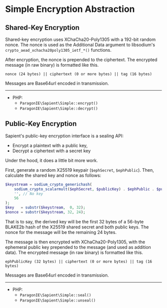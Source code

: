 # Simple Encryption Abstraction

## Shared-Key Encryption

Shared-key encryption uses XChaCha20-Poly1305 with a 192-bit random
nonce. The nonce is used as the Additional Data argument to libsodium's
`crypto_aead_xchacha20poly1305_ietf_*()` functions.

After encryption, the nonce is prepended to the ciphertext. The encrypted
message (in raw binary) is formatted like this.

    nonce (24 bytes) || ciphertext (0 or more bytes) || tag (16 bytes)

Messages are Base64url encoded in transmission.

----

* PHP: 
  * `ParagonIE\Sapient\Simple::encrypt()`
  * `ParagonIE\Sapient\Simple::decrypt()`

## Public-Key Encryption

Sapient's public-key encryption interface is a sealing API:

* Encrypt a plaintext with a public key,
* Decrypt a ciphertext with a secret key

Under the hood, it does a little bit more work.

First, generate a random X25519 keypair (`$ephSecret`, `$ephPublic`). Then,
calculate the shared key and nonce as follows:

```php
$keystream = sodium_crypto_generichash(
    sodium_crypto_scalarmult($ephSecret, $publicKey) . $ephPublic . $publicKey,
    '', // No key
    56
);
$key   = substr($keystream,  0, 32);
$nonce = substr($keystream, 32, 24);
```

That is to say, the derived key will be the first 32 bytes of a 56-byte BLAKE2b hash
of the X25519 shared secret and both public keys. The nonce for the message will be
the remaining 24 bytes.

The message is then encrypted with XChaCha20-Poly1305, with the ephemeral public key
prepended to the message (and used as addition data). The encrypted message (in raw
binary) is formatted like this.
                                                      
    ephPublicKey (32 bytes) || ciphertext (0 or more bytes) || tag (16 bytes)

Messages are Base64url encoded in transmission.

----

* PHP: 
  * `ParagonIE\Sapient\Simple::seal()`
  * `ParagonIE\Sapient\Simple::unseal()`